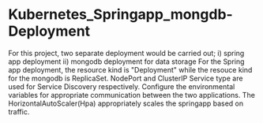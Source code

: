 # Kubernetes_Springapp_mongdb-Deployment
For this project, two separate deployment would be carried out;
    i) spring app deployment
    ii) mongodb deployment for data storage
For the Spring app deployment, the resource kind is "Deployment" while the resouce kind for the mongodb is ReplicaSet.
NodePort and ClusterIP Service type are used for Service Discovery respectively.
Configure the environmental variables for appropriate communication between the two applications.
The HorizontalAutoScaler(Hpa) appropriately scales the springapp based on traffic.
